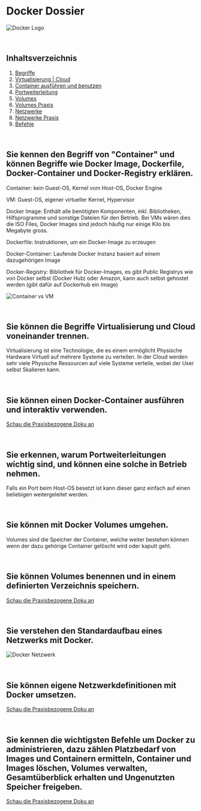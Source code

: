 # Docker Dossier

![Docker Logo](https://www.docker.com/wp-content/uploads/2022/03/Moby-logo.png)

<br>

## Inhaltsverzeichnis

1. [Begriffe](#Sie-kennen-den-Begriff-von-"Container"-und-können-Begriffe-wie-Docker-Image,-Dockerfile,-Docker-Container-und-Docker-Registry-erklären.)
2. [Virtualisierung | Cloud](#Sie-können-die-Begriffe-Virtualisierung-und-Cloud-voneinander-trennen.)
3. [Container ausführen und benutzen](#Sie-können-einen-Docker-Container-ausführen-und-interaktiv-verwenden.)
4. [Portweiterleitung](#Sie-erkennen,-warum-Portweiterleitungen-wichtig-sind,-und-können-eine-solche-in-Betrieb-nehmen.)
5. [Volumes](#Sie-können-mit-Docker-Volumes-umgehen.)
6. [Volumes Praxis](#Sie-können-Volumes-benennen-und-in-einem-definierten-Verzeichnis-speichern.)
7. [Netzwerke](#Sie-verstehen-den-Standardaufbau-eines-Netzwerks-mit-Docker.)
8. [Netzwerke Praxis](#Sie-können-eigene-Netzwerkdefinitionen-mit-Docker-umsetzen.)
9. [Befehle](#Sie-kennen-die-wichtigsten-Befehle-um-Docker-zu-administrieren,-dazu-zählen-Platzbedarf-von-Images-und-Containern-ermitteln,-Container-und-Images-löschen,-Volumes-verwalten,-Gesamtüberblick-erhalten-und-Ungenutzten-Speicher-freigeben.)

<br>

## Sie kennen den Begriff von "Container" und können Begriffe wie Docker Image, Dockerfile, Docker-Container und Docker-Registry erklären.

Container: kein Guest-OS, Kernel vom Host-OS, Docker Engine

VM: Guest-OS, eigener virtueller Kernel, Hypervisor

Docker Image: Enthält alle benötigten Komponenten, inkl. Bibliotheken, Hilfsprogramme und sonstige Dateien für den Betrieb. Bei VMs wären dies die ISO Files, Docker Images sind jedoch häufig nur einige Kilo bis Megabyte gross. 

Dockerfile: Instruktionen, um ein Docker-Image zu erzeugen

Docker-Container: Laufende Docker Instanz basiert auf einem dazugehörigen Image

Docker-Registry: Bibliothek für Docker-Images, es gibt Public Registrys wie von Docker selbst (Docker Hub) oder Amazon, kann auch selbst gehostet werden (gibt dafür auf Dockerhub ein Image)

![Container vs VM](https://www.criticalcase.com/wp-content/uploads/2021/02/SCHEMA-CONTAINER-VS-VM.png)

<br>

## Sie können die Begriffe Virtualisierung und Cloud voneinander trennen.

Virtualisierung ist eine Technologie, die es einem ermöglicht Physische Hardware Virtuell auf mehrere Systeme zu verteilen. In der Cloud werden sehr viele Physische Ressourcen auf viele Systeme verteile, wobei der User selbst Skalieren kann.

<br>

## Sie können einen Docker-Container ausführen und interaktiv verwenden.

[Schau die Praxisbezogene Doku an](https://github.com/GBSSGMG/M169-GM-KM/blob/main/Praxis.md)

<br>

## Sie erkennen, warum Portweiterleitungen wichtig sind, und können eine solche in Betrieb nehmen.

Falls ein Port beim Host-OS besetzt ist kann dieser ganz einfach auf einen beliebigen weitergeleitet werden.

<br>

## Sie können mit Docker Volumes umgehen.

Volumes sind die Speicher der Container, welche weiter bestehen können wenn der dazu gehörige Container gelöscht wird oder kaputt geht. 

<br>

## Sie können Volumes benennen und in einem definierten Verzeichnis speichern.

[Schau die Praxisbezogene Doku an](https://github.com/GBSSGMG/M169-GM-KM/blob/main/Praxis.md)

<br>

## Sie verstehen den Standardaufbau eines Netzwerks mit Docker.

![Docker Netzwerk](https://gbssg.gitlab.io/m169/img/kap1/7-1.PNG)

<br>

## Sie können eigene Netzwerkdefinitionen mit Docker umsetzen.

[Schau die Praxisbezogene Doku an](https://github.com/GBSSGMG/M169-GM-KM/blob/main/Praxis.md)

<br>

## Sie kennen die wichtigsten Befehle um Docker zu administrieren, dazu zählen Platzbedarf von Images und Containern ermitteln, Container und Images löschen, Volumes verwalten, Gesamtüberblick erhalten und Ungenutzten Speicher freigeben.

[Schau die Praxisbezogene Doku an](https://github.com/GBSSGMG/M169-GM-KM/blob/main/Praxis.md)